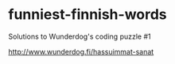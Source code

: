 # funniest-finnish-words
Solutions to Wunderdog's coding puzzle #1

http://www.wunderdog.fi/hassuimmat-sanat
